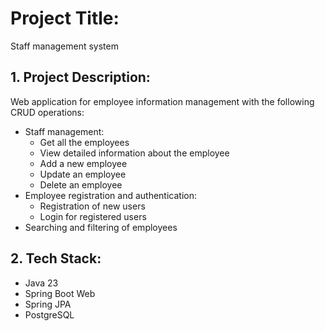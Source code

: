 # Project Title:

Staff management system

## 1. Project Description:

Web application for employee information management with the following CRUD operations:

- Staff management:
  - Get all the employees
  - View detailed information about the employee
  - Add a new employee
  - Update an employee
  - Delete an employee
- Employee registration and authentication:
  - Registration of new users
  - Login for registered users
- Searching and filtering of employees 
  
## 2. Tech Stack:
- Java 23
- Spring Boot Web
- Spring JPA
- PostgreSQL


